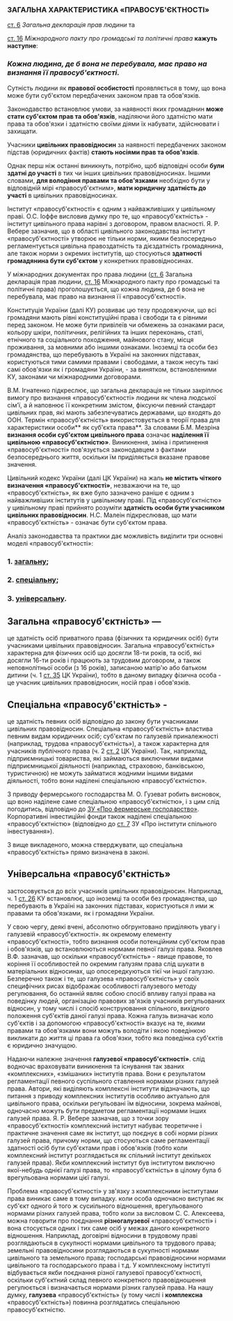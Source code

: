 ### ЗАГАЛЬНА ХАРАКТЕРИСТИКА «ПРАВОСУБ'ЄКТНОСТІ»

[ст. 6](https://zakon.rada.gov.ua/laws/show/995_015#o24) _Загальна декларація прав людини_ та

[ст. 16](https://zakon.rada.gov.ua/laws/show/995_043#o90) _Міжнародного пакту про громадські та політичні права_ **кажуть наступне**:

### _Кожна людина, де б вона не перебувала, має право на визнання її правосуб'єктності._

Сутність людини як **правової особистості** проявляється в тому, що вона може бути суб'єктом передбачених законом прав та обов'язків.

Законодавство встановлює умови, за наявності яких громадянин **може стати суб'єктом прав та обов'язків**, наділяючи його здатністю мати права та обов'язки і здатністю своїми діями їх набувати, здійснювати і захищати.

Учасники **цивільних правовідносин** за наявності передбачених законом підстав (юридичних фактів) **стають носіями прав та обов'язків**.

Однак перш ніж останні виникнуть, потрібно, щоб відповідні особи **були здатні до участі** в тих чи інших цивільних правовідносинах. Іншими словами, **для володіння правами та обов'язками** необхідно бути у відповідній мірі «правосуб'єктним», **мати юридичну здатність до участі** в цивільних правовідносинах.

Інститут «правосуб'єктності» є одним з найважливіших у цивільному праві. О.С. Іоффе висловив думку про те, що «правосуб'єктність» - інститут цивільного права нарівні з договором, правом власності. Я. Р. Вебере зазначив, що в області цивільного законодавства інститут «правосуб'єктності» утворює не тільки норми, якими безпосередньо регламентується цивільна правоздатність та дієздатність громадянина, але також норми з окремих інститутів, що стосуються **здатності громадянина бути суб'єктом** у конкретних правовідносинах.

У міжнародних документах про права людини ([ст. 6](https://zakon.rada.gov.ua/laws/show/995_015#o24) Загальна декларація прав людини, [ст. 16](https://zakon.rada.gov.ua/laws/show/995_043#o90) Міжнародного пакту про громадські та політичні права) проголошується, що кожна людина, де б вона не перебувала, має право на визнання її «правосуб'єктності».

Конституція України (далі КУ) розвиває цю тезу продовжуючи, що всі громадяни мають рівні конституційні права і свободи та є рівними перед законом. Не може бути привілеїв чи обмежень за ознаками раси, кольору шкіри, політичних, релігійних та інших переконань, статі, етнічного та соціального походження, майнового стану, місця проживання, за мовними або іншими ознаками. Іноземці та особи без громадянства, що перебувають в Україні на законних підставах, користуються тими самими правами і свободами, а також несуть такі самі обов'язки як і громадяни України, - за винятком, встановленими КУ, законами чи міжнародними договорами.

В.М. Ігнатенко підкреслює, що загальна декларація не тільки закріплює вимогу про визнання «правосуб'єктності» людини як члена людської сім'ї, а й наповнює її конкретним змістом, фіксуючи певний стандарт цивільних прав, які мають забезпечуватись державами, що входять до ООН. Термін «правосуб'єктність» використовується в теорії права для характеристики особи** як суб'єкта права**. За словами Б.М. Мезріна **визнання особи суб'єктом цивільного права** означає **наділення її цивільною «правосуб'єктністю»**. Виникнення, зміна і припинення «правосуб'єктності» пов'язується законодавцем з фактами безпосереднього життя, оскільки їм приділяється вказане правове значення.

Цивільний кодекс України (далі ЦК України) на жаль **не містить чіткого визначення «правосуб'єктності»**, незважаючи на те, що «правосуб'єктність», як вже було зазначено раніше є одним з найважливіших інститутів у цивільному праві. Під «правосуб'єктністю» у цивільному праві прийнято розуміти **здатність особи бути учасником цивільних правовідносин**. Н.С. Малеін підкреслював, що мати «правосуб'єктність» - означає бути суб'єктом права.

Аналіз законодавства та практики дає можливість виділити три основні моделі «правосуб'єктності»:

### **1.** [загальну](/pages/guide/zagalna-harakteristika-pravosubyektnosti.html#загальна-правосубєктність- "загальну");

### **2.** [спеціальну](/pages/guide/zagalna-harakteristika-pravosubyektnosti.html#спеціальна-правосубєктність-- "спеціальну");

### **3.** [універсальну](/pages/guide/zagalna-harakteristika-pravosubyektnosti.html#універсальна-правосубєктність "універсальну").

## Загальна «правосуб'єктність» —

це здатність осіб приватного права
(фізичних та юридичних осіб) бути учасниками цивільних правовідносин. Загальна «правосуб'єктність» характерна для фізичних осіб що досягли
18-ти років, та осіб, які досягли 16-ти років і працюють за трудовим договором, а також неповнолітньої особи (з 16 років), записаною матір'ю
або батьком дитини (ч. 1 [ст. 35](https://zakon.rada.gov.ua/laws/show/435-15#n218) ЦК України), тобто в даному випадку фізична особа - це учасник цивільних правовідносин, носій прав і обов'язків.

## Спеціальна «правосуб'єктність» -

це здатність певних осіб відповідно до закону бути учасниками цивільних правовідносин. Спеціальна «правосуб'єктність» властива певним видам юридичних осіб; суб'єктам по галузевій приналежності (наприклад, трудова «правосуб'єктність»), а також характерна для учасників публічного права (ч. 2 [ст. 2](https://zakon.rada.gov.ua/laws/show/435-15#n17) ЦК України). Так, наприклад, підприємницькі товариства, які займаються виключними видами підприємницької діяльності (наприклад, страховою, банківською, туристичною) не можуть займатися жодними іншими видами діяльності, тобто вони наділені спеціальною «правосуб'єктністю».

З приводу фермерського господарства М. О. Гузеват робить висновок, що воно наділене саме спеціальною «правосуб'єктністю», і з цим слід погодитись, відповідно до [ЗУ «Про фермерське господарство»](https://zakon.rada.gov.ua/laws/show/973-15#n129). Корпоративні інвестиційні фонди також наділені спеціальною «правосуб'єктністю» (відповідно до [ст. 7](https://zakon.rada.gov.ua/laws/show/5080-17#n71) ЗУ «Про інститути спільного інвестування»).

З вище викладеного, можна стверджувати, що спеціальна «правосуб'єктність» прямо визначена в законі.

## Універсальна «правосуб'єктність»

застосовується до всіх учасників цивільних правовідносин. Наприклад, ч. 1 [ст. 26](https://www.president.gov.ua/ua/documents/constitution/konstituciya-ukrayini-rozdil-ii#:~:text=%D0%A1%D1%82%D0%B0%D1%82%D1%82%D1%8F%2026.%20%D0%86%D0%BD%D0%BE%D0%B7%D0%B5%D0%BC%D1%86%D1%96%20%D1%82%D0%B0%20%D0%BE%D1%81%D0%BE%D0%B1%D0%B8%20%D0%B1%D0%B5%D0%B7%20%D0%B3%D1%80%D0%BE%D0%BC%D0%B0%D0%B4%D1%8F%D0%BD%D1%81%D1%82%D0%B2%D0%B0%2C%20%D1%89%D0%BE%20%D0%BF%D0%B5%D1%80%D0%B5%D0%B1%D1%83%D0%B2%D0%B0%D1%8E%D1%82%D1%8C%20%D0%B2%20%D0%A3%D0%BA%D1%80%D0%B0%D1%97%D0%BD%D1%96%20%D0%BD%D0%B0%20%D0%B7%D0%B0%D0%BA%D0%BE%D0%BD%D0%BD%D0%B8%D1%85%20%D0%BF%D1%96%D0%B4%D1%81%D1%82%D0%B0%D0%B2%D0%B0%D1%85%2C%20%D0%BA%D0%BE%D1%80%D0%B8%D1%81%D1%82%D1%83%D1%8E%D1%82%D1%8C%D1%81%D1%8F%20%D1%82%D0%B8%D0%BC%D0%B8%20%D1%81%D0%B0%D0%BC%D0%B8%D0%BC%D0%B8%20%D0%BF%D1%80%D0%B0%D0%B2%D0%B0%D0%BC%D0%B8%20%D1%96%20%D1%81%D0%B2%D0%BE%D0%B1%D0%BE%D0%B4%D0%B0%D0%BC%D0%B8%2C%20%D0%B0%20%D1%82%D0%B0%D0%BA%D0%BE%D0%B6%20%D0%BD%D0%B5%D1%81%D1%83%D1%82%D1%8C%20%D1%82%D0%B0%D0%BA%D1%96%20%D1%81%D0%B0%D0%BC%D1%96%20%D0%BE%D0%B1%D0%BE%D0%B2%27%D1%8F%D0%B7%D0%BA%D0%B8%2C%20%D1%8F%D0%BA%20%D1%96%20%D0%B3%D1%80%D0%BE%D0%BC%D0%B0%D0%B4%D1%8F%D0%BD%D0%B8%20%D0%A3%D0%BA%D1%80%D0%B0%D1%97%D0%BD%D0%B8%2C%20%2D%20%D0%B7%D0%B0%20%D0%B2%D0%B8%D0%BD%D1%8F%D1%82%D0%BA%D0%B0%D0%BC%D0%B8%2C%20%D0%B2%D1%81%D1%82%D0%B0%D0%BD%D0%BE%D0%B2%D0%BB%D0%B5%D0%BD%D0%B8%D0%BC%D0%B8%20%D0%9A%D0%BE%D0%BD%D1%81%D1%82%D0%B8%D1%82%D1%83%D1%86%D1%96%D1%94%D1%8E%2C%20%D0%B7%D0%B0%D0%BA%D0%BE%D0%BD%D0%B0%D0%BC%D0%B8%20%D1%87%D0%B8%20%D0%BC%D1%96%D0%B6%D0%BD%D0%B0%D1%80%D0%BE%D0%B4%D0%BD%D0%B8%D0%BC%D0%B8%20%D0%B4%D0%BE%D0%B3%D0%BE%D0%B2%D0%BE%D1%80%D0%B0%D0%BC%D0%B8%20%D0%A3%D0%BA%D1%80%D0%B0%D1%97%D0%BD%D0%B8.) КУ встановлює, що іноземці та особи без громадянства, що перебувають в Україні на законних підставах, користуються л ими ж правами та обов'язками, як і громадяни України.

У свою чергу, деякі вчені, абсолютно обгрунтовано приділяють увагу і галузевій «правосуб'єктності». як окремому елементу «правосуб'єктності», тобто визнання особи потенційним суб'єктом прав і обов'язків, що встановлюються нормами певної галузі права. Яковлев В.Ф. зазначав, що оскільки «правосуб'єктність» - явище правове, то коріння її особливостей по окремим галузям права слід шукати в матеріальних відносинах, що опосередкуються тієї чи іншої галуззю. Безперечно також і те, що галузева «правосуб'єктність» у своїх специфічних рисах відображає особливості галузевого методу регулювання, бо останній являє собою спосіб впливу галузі права на поведінку людей, організацію правових зв'язків учасників регульованих відносин, у тому числі і спосіб конструювання спільного, вихідного положення суб'єктів даної галузі права. Кожна галузь визначає коло суб'єктів і за допомогою «правосуб'єктності» вказує на те, якими правами та обов'язками вони можуть володіти і якою поведінкою викликати до життя ці права га обов'язки, тобто яка поведінка суб'єктів є юридично значущою.

Надаючи належне значення **галузевої «правосуб'єктності»**. слід водночас враховувати виникнення та існування так званих «комплексних», «змішаних» інститутів права. Вони є результатом регламентації певного суспільного ставлення нормами різних галузей права. Автори, які виділяють комплексні інститути відзначають, що питання з приводу комплексних інститутів особливо актуально для цивільного права, оскільки регульовані їм відносини, зокрема майнові, одночасно можуть бути предметом регламентації нормами інших галузей права. Я. Р. Вебере зазначав, що з точки зору «правосуб'єктності» комплексний інститут набуває теоретичне і практичне значення саме як інститут, що поєднує в собі норми різних галузей права, причому норми, що стосуються саме регламентації здатності осіб бути суб'єктами прав і обов'язків (тобто коли комплексний інститут розглядається як спільний інститут декількох галузей права). Якби комплексний інститут був інститутом виключно якої-небудь однієї галузі права, то «правосуб'єктність» в цілому була б врегульована нормами цієї галузі.

Проблема «правосуб'єктності» у зв'язку з комплексними інститутами права виникає саме в тому випадку. коли особа одночасно виступає як суб'єкт одного й того ж сусиільного відношення, врегульованого нормами різних галузей права, тобто коли за висловом С. С. Алексеева, можна говорити про поєднання **різногалузевої** «правосуб'єктності» і вона стосується одних і тих саме осіб у межах даного конкретного відношення. Наприклад, договірні відносини в трудовому праві розглядаються в сукупності нормами цивільного та трудового права; земельні правовідносини розглядаються в сукупності нормами цивільного та земельного права; господарські правовідносини нормами цивільного та господарського права і т.д. У комплексному інституті відбувається якби поєднання різної галузевої правосуб'єктності, оскільки суб'єктний склад певного конкретного правовідношення регулюється і визначається нормами різних галузей права. На нашу думку, **галузева** «правосуб'єктність» (у тому числі і **комплексна** «правосуб'єктність») повинна розглядатись спеціальною правосуб'єктністю.
